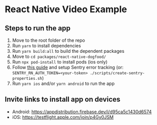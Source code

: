 # React Native Video Example

## Steps to run the app

1. Move to the root folder of the repo
2. Run `yarn` to install dependencies
3. Run `yarn build:all` to build the dependent packages
4. Move to `cd packages/react-native-dogfood/`
5. Run `npx pod-install` to install pods (ios only)
6. Follow [this guide](https://www.notion.so/stream-wiki/Video-dogfood-app-8fd4b72b2ac9495eb55872f5a70b5f6d) and setup Sentry error tracking (or: `SENTRY_RN_AUTH_TOKEN=<your-token> ./scripts/create-sentry-properties.sh`)
8. Run `yarn ios` and/or `yarn android` to run the app

## Invite links to install app on devices

- Android: <https://appdistribution.firebase.dev/i/d95ca5c1430d6574>
- iOS: <https://testflight.apple.com/join/p4Gy0JSM> 
